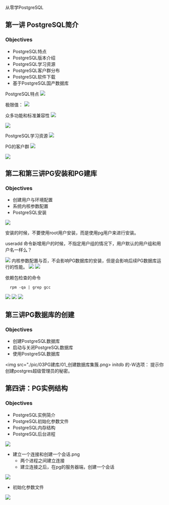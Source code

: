 从零学PostgreSQL

## 第一讲 PostgreSQL简介
### Objectives
* PostgreSQL特点
* PostgreSQL版本介绍
* PostgreSQL学习资源
* PostgreSQL客户群分布
* PostgreSQL软件下载
* 基于PostgreSQL国产数据库


PostgreSQL特点
<img src="./pic/01_PG的特点.png">

极限值：
<img src="./pic/02_PG的特点_极限值.png">

众多功能和标准兼容性
<img src="./pic/03_PG的特点_众多功能和标准兼容性.png">


<img src="./pic/04_PG的特点_高度可定制性.png">


PostgreSQL学习资源
<img src="./pic/05_PG的学习资源.png">

PG的客户群
<img src="./pic/06_PG的客户群.png">

 <img src="./pic/07_基于PostgreSQL的国产数据库.png">

 

## 第二和第三讲PG安装和PG建库

### Objectives
* 创建用户与环境配置
* 系统内核参数配置
* PostgreSQL安装

<img src="./pic/02PG安装/01_用户与环境配置.png">

安装的时候，不要使用root用户安装，而是使用pg用户来进行安装。 

useradd 命令新增用户的时候，不指定用户组的情况下，用户默认的用户组和用户名一样么？


<img src="./pic/02PG安装/02_内核参数配置.png">
内核参数配置与否，不会影响PG数据库的安装，但是会影响后续PG数据库运行的性能。 


<img src="./pic/02PG安装/03_安装方式.png">


<img src="./pic/02PG安装/04_依赖包检查.png">

依赖包检查的命令
```shell
  rpm -qa | grep gcc 
```

<img src="./pic/02PG安装/05_源代码安装.png">

<img src="./pic/02PG安装/06_配置可选项.png">

<img src="./pic/02PG安装/07_编译可选项.png">


## 第三讲PG数据库的创建
### Objectives
* 创建PostgreSQL数据库
* 启动与关闭PostgreSQL数据库
* 使用PostgreSQL数据库

<img src="./pic/03PG建库/01_创建数据库集簇.png>
initdb 的-W选项： 提示你创建postgres超级管理员的秘密。



## 第四讲：PG实例结构
### Objectives
* PostgreSQL实例简介
* PostgreSQL初始化参数文件
* PostgreSQL内存结构
* PostgreSQL后台进程

<img src="./pic/04PG实例结构/01_PG实例结构.png">


* 建立一个连接和创建一个会话.png
  * 两个进程之间建立连接
  * 建立连接之后，在pg的服务器端，创建一个会话
<img src="./pic/04PG实例结构/02_建立一个连接和创建一个会话.png">




* 初始化参数文件
<img src="./pic/04PG实例结构/04_初始化参数文件.png">



